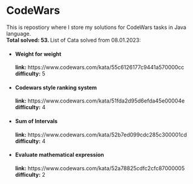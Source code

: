 # CodeWars
This is repostiory where I store my solutions for CodeWars tasks in Java language.
<br>
<b>Total solved: 53. </b>List of Cata solved from 08.01.2023:
<ul>
    <li>
    <h4><b>Weight for weight</b></h4>
    <b>link:</b> https://www.codewars.com/kata/55c6126177c9441a570000cc <br>
    <b>difficulty:</b> 5
    </li>
    <li>
    <h4><b>Codewars style ranking system</b></h4>
    <b>link:</b> https://www.codewars.com/kata/51fda2d95d6efda45e00004e <br>
    <b>difficulty:</b> 4
    </li>
    <li>
    <h4><b>Sum of Intervals</b></h4>
    <b>link:</b> https://www.codewars.com/kata/52b7ed099cdc285c300001cd <br>
    <b>difficulty:</b> 4
    </li>
    <li>
    <h4><b>Evaluate mathematical expression</b></h4>
    <b>link:</b> https://www.codewars.com/kata/52a78825cdfc2cfc87000005 <br>
    <b>difficulty:</b> 2
    </li>
</ul> 
